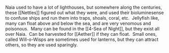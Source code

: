 Naia used to have a lot of lighthouses, but somewhere along the centuries, these [[Nettles]] figured out what they were, and used their bioluminesense to confuse ships and run them into traps, shoals, coral, etc.  Jellyfish like, many can float above and below the sea, and are very venomous and poisonous.  Many can be found in the [[4-Sea of Night]], but they exist all over Naia.  Can be harvested for [[Aether]] if they can float.  Small ones, called Will-o-Wisps are sometimes used for lanterns, but they can attract others, so they are used sparingly.